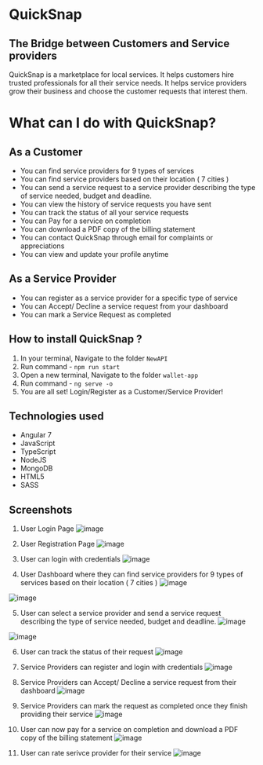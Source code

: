 # QuickSnap 
## The Bridge between Customers and Service providers

QuickSnap is a marketplace for local services. It helps customers hire trusted professionals for all their service needs. It helps service providers grow their business and choose the customer requests that interest them.

# What can I do with QuickSnap?

## As a Customer
- You can find service providers for 9 types of services
- You can find service providers based on their location ( 7 cities )
- You can send a service request to a service provider describing the type of service needed, budget and deadline.
- You can view the history of service requests you have sent
- You can track the status of all your service requests
- You can Pay for a service on completion
- You can download a PDF copy of the billing statement
- You can contact QuickSnap through email for complaints or appreciations
- You can view and update your profile anytime

## As a Service Provider
- You can register as a service provider for a specific type of service
- You can Accept/ Decline a service request from your dashboard
- You can mark a Service Request as completed

## How to install QuickSnap ?
1. In your terminal, Navigate to the folder `NewAPI`
2. Run command - `npm run start`
3. Open a new terminal, Navigate to the folder `wallet-app`
4. Run command - `ng serve -o`
5. You are all set! Login/Register as a Customer/Service Provider!

## Technologies used 
- Angular 7
- JavaScript
- TypeScript
- NodeJS
- MongoDB
- HTML5
- SASS

## Screenshots
1. User Login Page
![image](https://user-images.githubusercontent.com/48415852/97131945-d335b400-171b-11eb-83d0-bb98a2b2be57.png)

2. User Registration Page
![image](https://user-images.githubusercontent.com/48415852/97132419-44c23200-171d-11eb-8940-90a40f32bec4.png)

3. User can login with credentials
![image](https://user-images.githubusercontent.com/48415852/97132861-856e7b00-171e-11eb-9357-4c7d87735a28.png)

4. User Dashboard where they can find service providers for 9 types of services based on their location ( 7 cities )
![image](https://user-images.githubusercontent.com/48415852/97132946-b5b61980-171e-11eb-97cb-d2d566a6b846.png)

![image](https://user-images.githubusercontent.com/48415852/97133025-03cb1d00-171f-11eb-86ed-ff53007fd065.png)

5. User can select a service provider and send a service request describing the type of service needed, budget and deadline.
![image](https://user-images.githubusercontent.com/48415852/97133216-94a1f880-171f-11eb-9696-17f23fe3e414.png)

![image](https://user-images.githubusercontent.com/48415852/97133335-12fe9a80-1720-11eb-8e38-9bf49f01ae49.png)

6. User can track the status of their request
![image](https://user-images.githubusercontent.com/48415852/97133458-87d1d480-1720-11eb-9b9d-9aee8fa9a26c.png)

7. Service Providers can register and login with credentials
![image](https://user-images.githubusercontent.com/48415852/97133965-0b3ff580-1722-11eb-8d1d-6c7f3e7a5a12.png)

8. Service Providers can Accept/ Decline a service request from their dashboard
![image](https://user-images.githubusercontent.com/48415852/97133536-c6678f00-1720-11eb-9acf-b401ee3deadc.png)

9. Service Providers can mark the request as completed once they finish providing their service
![image](https://user-images.githubusercontent.com/48415852/97133599-f1ea7980-1720-11eb-988e-a7852953aaa7.png)

10. User can now pay for a service on completion and download a PDF copy of the billing statement
![image](https://user-images.githubusercontent.com/48415852/97133743-60c7d280-1721-11eb-9d66-b060170fab37.png)

11. User can rate serivce provider for their service
![image](https://user-images.githubusercontent.com/48415852/97133828-9b316f80-1721-11eb-8a8c-975b7d674715.png)


